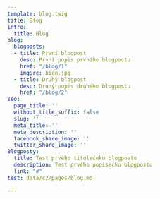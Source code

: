 ```yaml
---
template: blog.twig
title: Blog
intro:
  title: Blog
blog:
  blogposts:
  - title: První blogpost
    desc: První popis prvního blogpostu
    href: "/blog/1"
    imgSrc: bien.jpg
  - title: Druhý blogpost
    desc: Druhý popis druhého blogpostu
    href: "/blog/2"
seo:
  page_title: ''
  without_title_suffix: false
  slug: ''
  meta_title: ''
  meta_description: ''
  facebook_share_image: ''
  twitter_share_image: ''
Blogposty:
  title: Test prvého titulečeku blogpostu
  description: Test prvého popisečku blogpostu
  link: "#"
test: data/cz/pages/blog.md

---
```

